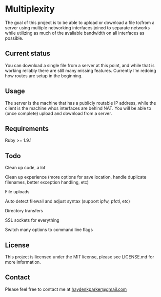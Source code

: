 Multiplexity
===========================

The goal of this project is to be able to upload or download a file to/from a server using multiple networking interfaces joined to separate networks while utilizing as much of the avaliable bandwidth on all interfaces as possible.


Current status
--------------

You can download a single file from a server at this point, and while that is working reliably there are still many missing features.  Currently I'm redoing how routes are setup in the beginning.

Usage
-----

The server is the machine that has a publicly routable IP address, while the client is the machine whos interfaces are behind NAT.  You will be able to (once complete) upload and download from a server.

Requirements
------------

Ruby >= 1.9.1

Todo
----

Clean up code, a lot

Clean up experience (more options for save location, handle duplicate filenames, better exception handling, etc)

File uploads

Auto detect filewall and adjust syntax (support ipfw, pfctl, etc)

Directory transfers

SSL sockets for everything

Switch many options to command line flags

License
-------

This project is licensed under the MIT license, please see LICENSE.md for more information.

Contact
-------

Please feel free to contact me at haydenkparker@gmail.com
